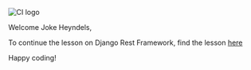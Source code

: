 ![CI logo](https://codeinstitute.s3.amazonaws.com/fullstack/ci_logo_small.png)

Welcome Joke Heyndels,

To continue the lesson on Django Rest Framework, find the lesson [here](https://learn.codeinstitute.net/courses/course-v1:CodeInstitute+DRF+2021_T1/courseware/601b5665c57540519a2335bfbcb46d93/0749f36bfd8f4497a312daadba779264/?child=first)

Happy coding!

